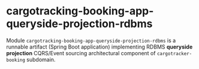 # cargotracking-booking-app-queryside-projection-rdbms

Module `cargotracking-booking-app-queryside-projection-rdbms` is a runnable artifact (Spring Boot application) implementing RDBMS **queryside projection** CQRS/Event sourcing architectural component of
`cargotracker-booking` subdomain.
